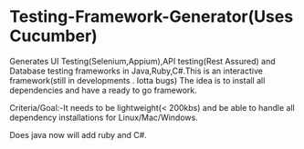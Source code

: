 # Testing-Framework-Generator(Uses Cucumber)

Generates UI Testing(Selenium,Appium),API testing(Rest Assured) and Database testing frameworks
in Java,Ruby,C#.This is an interactive framework(still in developments . lotta bugs)
The idea is to install all dependencies and have a ready to go framework.



Criteria/Goal:-It needs to be lightweight(< 200kbs) and be able to handle all dependency installations
for Linux/Mac/Windows.

Does java now
will add ruby and C#.
